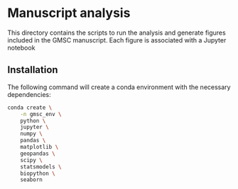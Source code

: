 # Manuscript analysis

This directory contains the scripts to run the analysis and generate figures included in the GMSC manuscript. Each figure is associated with a Jupyter notebook

## Installation

The following command will create a conda environment with the necessary dependencies:


```bash
conda create \
    -n gmsc_env \
    python \
    jupyter \
    numpy \
    pandas \
    matplotlib \
    geopandas \
    scipy \
    statsmodels \
    biopython \
    seaborn
```

